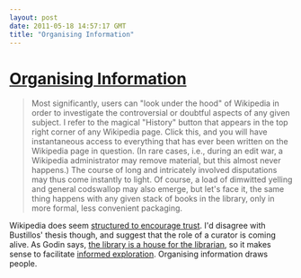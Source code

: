 ```yaml
---
layout: post
date: 2011-05-18 14:57:17 GMT
title: "Organising Information"
---
```

# [Organising Information](http://www.theawl.com/2011/05/wikipedia-and-the-death-of-the-expert)

> Most significantly, users can "look under the hood" of Wikipedia in order to investigate the controversial or doubtful aspects of any given subject. I refer to the magical "History" button that appears in the top right corner of any Wikipedia page. Click this, and you will have instantaneous access to everything that has ever been written on the Wikipedia page in question. (In rare cases, i.e., during an edit war, a Wikipedia administrator may remove material, but this almost never happens.) The course of long and intricately involved disputations may thus come instantly to light. Of course, a load of dimwitted yelling and general codswallop may also emerge, but let's face it, the same thing happens with any given stack of books in the library, only in more formal, less convenient packaging.



Wikipedia does seem [structured to encourage trust][2].  I'd disagree with Bustillos' thesis though, and suggest that the role of a curator is coming alive. As Godin says, [the library is a house for the librarian][3], so it makes sense to facilitate [informed exploration][4].  Organising information draws people.



[2]: http://blog.computationalcomplexity.org/2011/01/why-my-kids-trust-wikipedia.html

[3]: http://sethgodin.typepad.com/seths_blog/2011/05/the-future-of-the-library.html

[4]: http://daringfireball.net/linked/2011/05/17/flickr-recent-contacts
